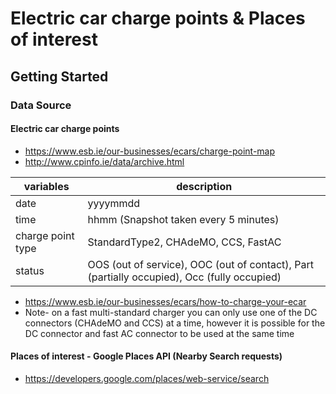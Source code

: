 # Electric car charge points & Places of interest

## Getting Started

### Data Source

#### Electric car charge points
* https://www.esb.ie/our-businesses/ecars/charge-point-map
* http://www.cpinfo.ie/data/archive.html

| variables         | description                                                                                 |
|-------------------|---------------------------------------------------------------------------------------------|
| date              | yyyymmdd                                                                                    |
| time              | hhmm (Snapshot taken every 5 minutes)                                                       |
| charge point type | StandardType2, CHAdeMO, CCS, FastAC                                                         |
| status            | OOS (out of service), OOC (out of contact), Part (partially occupied), Occ (fully occupied) |

* https://www.esb.ie/our-businesses/ecars/how-to-charge-your-ecar
* Note- on a fast multi-standard charger you can only use one of the DC connectors (CHAdeMO and CCS) at a time, however it is possible for the DC connector and fast AC connector to be used at the same time



#### Places of interest - Google Places API (Nearby Search requests)
* https://developers.google.com/places/web-service/search


